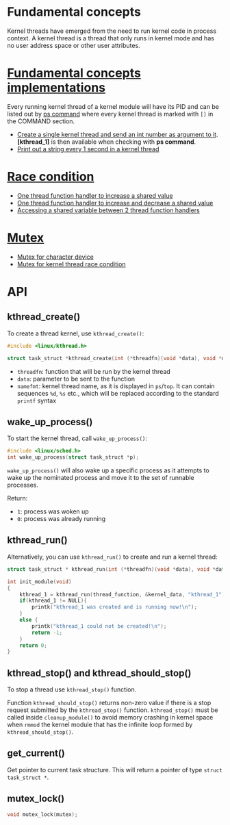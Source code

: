 # Fundamental concepts

Kernel threads have emerged from the need to run kernel code in process context. A kernel thread is a thread that only runs in kernel mode and has no user address space or other user attributes.
# [Fundamental concepts implementations](Fundamental%20concepts%20implementations.md)

Every running kernel thread of a kernel module will have its PID and can be listed out by [ps command]() where every kernel thread is marked with ``[]`` in the COMMAND section.

* [Create a single kernel thread and send an int number as argument to it](Fundamental%20concepts%20implementations.md#create-a-single-kernel-thread-and-send-an-int-number-as-argument-to-it). **[kthread_1]** is then available when checking with **ps command**.
* [Print out a string every 1 second in a kernel thread](Fundamental%20concepts%20implementations.md#print-out-a-string-every-1-second-in-a-kernel-thread)

# [Race condition](Race%20condition.md)

* [One thread function handler to increase a shared value](Race%20condition.md#one-thread-function-handler-to-increase-a-shared-value)
* [One thread function handler to increase and decrease a shared value](Race%20condition.md#one-thread-function-handler-to-increase-and-decrease-a-shared-value)
* [Accessing a shared variable between 2 thread function handlers](Race%20condition.md#accessing-a-shared-variable-between-2-thread-function-handlers)

# [Mutex](Mutex.md)
* [Mutex for character device](Mutex.md#mutex-for-character-device)
* [Mutex for kernel thread race condition](Mutex.md#mutex-for-kernel-thread-race-condition)

# API

## kthread_create()

To create a thread kernel, use ``kthread_create()``:

```c
#include <linux/kthread.h>

struct task_struct *kthread_create(int (*threadfn)(void *data), void *data, const char namefmt[], ...);
```

* ``threadfn``: function that will be run by the kernel thread
* ``data``: parameter to be sent to the function
* ``namefmt``: kernel thread name, as it is displayed in ``ps``/``top``. It can contain  sequences ``%d``, ``%s`` etc., which will be replaced according to the standard ``printf`` syntax

## wake_up_process()

To start the kernel thread, call ``wake_up_process()``:

```c
#include <linux/sched.h>
int wake_up_process(struct task_struct *p);
```

``wake_up_process()`` will also wake up a specific process as it attempts to wake up the nominated process and move it to the set of runnable processes.

Return:

* ``1``: process was woken up
* ``0``: process was already running

## kthread_run()

Alternatively, you can use ``kthread_run()`` to create and run a kernel thread:

```c
struct task_struct * kthread_run(int (*threadfn)(void *data), void *data, const char namefmt[], ...);
```

```c
int init_module(void)
{
    kthread_1 = kthread_run(thread_function, &kernel_data, "kthread_1");
	if(kthread_1 != NULL){
		printk("kthread_1 was created and is running now!\n");
	}
	else {
		printk("kthread_1 could not be created!\n");
		return -1;
	}
    return 0;
}
```

## kthread_stop() and kthread_should_stop()

To stop a thread use ``kthread_stop()`` function.

Function ``kthread_should_stop()`` returns non-zero value if there is a stop request submitted by the ``kthread_stop()`` function. ``kthread_stop()`` must be called inside ``cleanup_module()`` to avoid memory crashing in kernel space when ``rmmod`` the kernel module that has the infinite loop formed by ``kthread_should_stop()``.

## get_current()

Get pointer to current task structure. This will return a pointer of type ``struct task_struct *``.

## mutex_lock()

```c
void mutex_lock(mutex);
```
